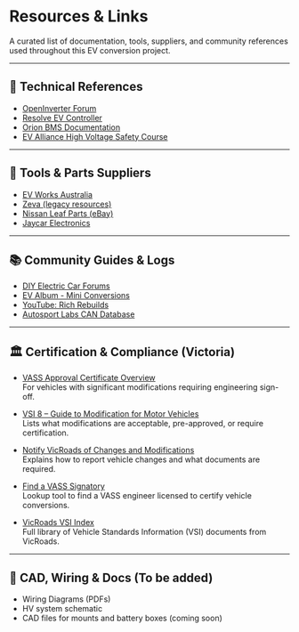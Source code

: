 # Resources & Links

A curated list of documentation, tools, suppliers, and community references used throughout this EV conversion project.

---

## 📄 Technical References

- [OpenInverter Forum](https://openinverter.org/)
- [Resolve EV Controller](https://resolve-ev.com/)
- [Orion BMS Documentation](https://www.orionbms.com/)
- [EV Alliance High Voltage Safety Course](https://evalliance.com.au)

---

## 🔧 Tools & Parts Suppliers

- [EV Works Australia](https://www.evworks.com.au)
- [Zeva (legacy resources)](http://www.zeva.com.au/)
- [Nissan Leaf Parts (eBay)](https://www.ebay.com.au)
- [Jaycar Electronics](https://www.jaycar.com.au/)

---

## 📚 Community Guides & Logs

- [DIY Electric Car Forums](https://www.diyelectriccar.com/)
- [EV Album - Mini Conversions](https://evalbum.com/type/MINI)
- [YouTube: Rich Rebuilds](https://www.youtube.com/c/RichRebuilds)
- [Autosport Labs CAN Database](https://wiki.autosportlabs.com/CAN_Bus_database)

---

## 🏛️ Certification & Compliance (Victoria)

- [VASS Approval Certificate Overview](https://transport.vic.gov.au/Registration-and-licensing/Vehicle-Assessment-Signatory-Scheme-approval-certificate)  
  For vehicles with significant modifications requiring engineering sign-off.

- [VSI 8 – Guide to Modification for Motor Vehicles](https://transport.vic.gov.au/registration-and-licensing/registration/standard-and-non-standard-vehicle-information/vehicle-standards-information/guide-to-modification-for-motor-vehicles)  
  Lists what modifications are acceptable, pre-approved, or require certification.

- [Notify VicRoads of Changes and Modifications](https://www.vicroads.vic.gov.au/registration/modify-or-build-a-vehicle/notify-vicroads-of-changes-and-modifications)  
  Explains how to report vehicle changes and what documents are required.

- [Find a VASS Signatory](https://www.vicroads.vic.gov.au/registration/modify-or-build-a-vehicle/vehicle-assessment-signatory-scheme-approval-certificate)  
  Lookup tool to find a VASS engineer licensed to certify vehicle conversions.

- [VicRoads VSI Index](https://transport.vic.gov.au/registration-and-licensing/registration/standard-and-non-standard-vehicle-information/vehicle-standards-information)  
  Full library of Vehicle Standards Information (VSI) documents from VicRoads.

---

## 📂 CAD, Wiring & Docs (To be added)

- Wiring Diagrams (PDFs)
- HV system schematic
- CAD files for mounts and battery boxes (coming soon)
